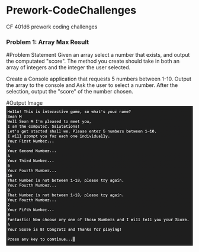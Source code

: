 # Prework-CodeChallenges
CF 401d6 prework coding challenges 

### Problem 1: Array Max Result

#Problem Statement
Given an array select a number that exists, and output the computated "score". The method you create should take in both an array of integers and the integer the user selected.

Create a Console application that requests 5 numbers between 1-10. Output the array to the console and Ask the user to select a number. After the selection, output the "score" of the number chosen.

#Output Image
![cr1](ArrayMultiplier.png)